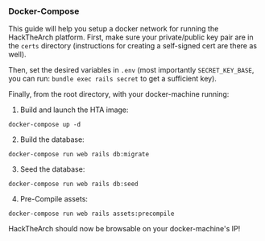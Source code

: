 ### Docker-Compose

This guide will help you setup a docker network for running the HackTheArch
platform.  First, make sure your private/public key pair are in the `certs`
directory (instructions for creating a self-signed cert are there as well).

Then, set the desired variables in `.env` (most importantly `SECRET_KEY_BASE`,
you can run: `bundle exec rails secret` to get a sufficient key).

Finally, from the root directory, with your docker-machine running:


1. Build and launch the HTA image:

```
docker-compose up -d
```

2. Build the database:

```
docker-compose run web rails db:migrate
```

3. Seed the database:

```
docker-compose run web rails db:seed
```

4. Pre-Compile assets:

```
docker-compose run web rails assets:precompile
```

HackTheArch should now be browsable on your docker-machine's IP!
